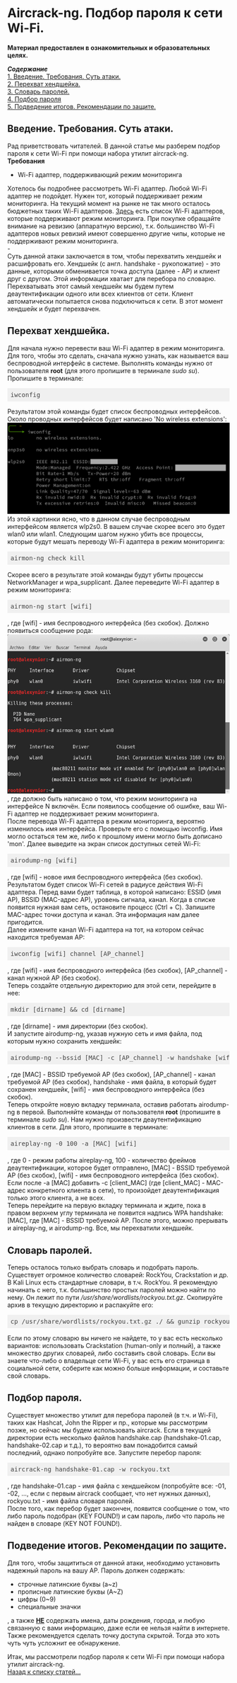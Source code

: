 <h1>Aircrack-ng. Подбор пароля к сети Wi-Fi.</h1>

<b>Материал предоставлен в ознакомительных и образовательных целях.</b><br>

<b><i>Содержание</i></b><br>
<a href="#introduction">1. Введение. Требования. Суть атаки.</a><br>
<a href="#gethandshake">2. Перехват хендшейка.</a><br>
<a href="#dictionary">3. Словарь паролей.</a><br>
<a href="#getpassword">4. Подбор пароля</a><br>
<a href="#end">5. Подведение итогов. Рекомендации по защите.</a><br>


<p><a name="introduction"></a></p>
<h2>Введение. Требования. Суть атаки.</h2>
Рад приветствовать читателей. В данной статье мы разберем подбор пароля к сети Wi-Fi при
помощи набора утилит aircrack-ng.<br>
<b>Требования</b>
<ul>
  <li>Wi-Fi адаптер, поддерживающий режим мониторинга</li>
</ul>
Хотелось бы подробнее рассмотреть Wi-Fi адаптер. Любой Wi-Fi адаптер не подойдет. Нужен
тот, который поддерживает режим мониторинга. На текущий момент на рынке не так много
осталось бюджетных таких Wi-Fi адаптеров. <a href="https://hackware.ru/?p=6780&PageSpeed=noscript" target="_blank">Здесь</a> есть список Wi-Fi адаптеров, которые
поддерживают режим мониторинга. При покупке обращайте внимание на ревизию (аппаратную
версию), т.к. большинство Wi-Fi адаптеров новых ревизий имеют совершенно другие чипы,
которые не поддерживают режим мониторинга.<br>
-<br>
Суть данной атаки заключается в том, чтобы перехватить хендшейк и расшифровать его.
Хендшейк (с англ. handshake - рукопожатие) - это данные, которыми обменивается точка
доступа (далее - AP) и клиент друг с другом. Этой информации хватает для перебора по
словарю. Перехватывать этот самый хендшейк мы будем путем деаутентификации одного или всех
клиентов от сети. Клиент автоматически попытается снова подключиться к сети. В этот
момент хендшейк и будет перехвачен.

<p><a name="gethandshake"></a></p>
<h2>Перехват хендшейка.</h2>
Для начала нужно перевести ваш Wi-Fi адаптер в режим мониторинга. Для того, чтобы это сделать,
сначала нужно узнать, как называется ваш беспроводной интерфейс в системе. Выполнять команды нужно
от пользователя <b>root</b> (для этого пропишите в терминале <i>sudo su</i>). Пропишите в терминале:
<pre class="hljs" style="display: block; overflow-x: auto; padding: 0.5em; background: rgb(240, 240, 240) none repeat scroll 0% 0%; color: rgb(68, 68, 68);">iwconfig</pre> Результатом этой команды будет список беспроводных интерфейсов. Около проводных интерфейсов будет написано 'No wireless extensions':
<img src="iwconfig_.png"><br>
Из этой картинки ясно, что в данном случае беспроводным интерфейсом является wlp2s0. В вашем случае скорее всего это будет wlan0 или wlan1.
Следующим шагом нужно убить все процессы, которые будут мешать переводу Wi-Fi адаптера в режим мониторинга:
<pre class="hljs" style="display: block; overflow-x: auto; padding: 0.5em; background: rgb(240, 240, 240) none repeat scroll 0% 0%; color: rgb(68, 68, 68);">airmon-ng check kill</pre> Скорее всего в результате этой команды будут убиты процессы NetworkManager и wpa_supplicant.
Далее переведите Wi-Fi адаптер в режим мониторинга:
<pre class="hljs" style="display: block; overflow-x: auto; padding: 0.5em; background: rgb(240, 240, 240) none repeat scroll 0% 0%; color: rgb(68, 68, 68);">airmon-ng start [wifi]</pre>, где [wifi] - имя беспроводного интерфейса (без скобок). Должно появиться сообщение рода:
<img src="startwlan0.png">, где должно быть написано о том, что режим мониторинга на интерфейсе N включён. Если появилось сообщение об ошибке, ваш Wi-Fi адаптер не поддерживает режим мониторинга.<br>
После перевода Wi-Fi адаптера в режим мониторинга, вероятно изменилось имя интерфейса. Проверьте его с помощью iwconfig. Имя могло остаться тем же, либо к прошлому имени могло быть дописано 'mon'.
Далее выведите на экран список доступных сетей Wi-Fi:
<pre class="hljs" style="display: block; overflow-x: auto; padding: 0.5em; background: rgb(240, 240, 240) none repeat scroll 0% 0%; color: rgb(68, 68, 68);">airodump-ng [wifi]</pre>, где [wifi] - новое имя беспроводного интерфейса (без скобок). Результатом будет список Wi-Fi сетей в радиусе действия Wi-Fi адаптера. Перед вами будет таблица, в которой написано: ESSID (имя AP), BSSID (MAC-адрес AP), уровень сигнала, канал. Когда в списке появится нужная вам сеть, остановите процесс (Ctrl + C). Запишите MAC-адрес точки доступа и канал. Эта информация нам далее пригодится.<br> 
Далее измените канал Wi-Fi адаптера на тот, на котором сейчас находится требуемая AP:
<pre class="hljs" style="display: block; overflow-x: auto; padding: 0.5em; background: rgb(240, 240, 240) none repeat scroll 0% 0%; color: rgb(68, 68, 68);">iwconfig [wifi] channel [AP_channel]</pre>, где [wifi] - имя беспроводного интерфейса (без скобок), [AP_channel] - канал нужной AP (без скобок). <br>
Теперь создайте отдельную директорию для этой сети, перейдите в нее:
<pre class="hljs" style="display: block; overflow-x: auto; padding: 0.5em; background: rgb(240, 240, 240) none repeat scroll 0% 0%; color: rgb(68, 68, 68);">mkdir [dirname] && cd [dirname]</pre>, где [dirname] - имя директории (без скобок). <br>
И запустите airodump-ng, указав нужную сеть и имя файла, под которым нужно сохранить хендшейк:
<pre class="hljs" style="display: block; overflow-x: auto; padding: 0.5em; background: rgb(240, 240, 240) none repeat scroll 0% 0%; color: rgb(68, 68, 68);">airodump-ng --bssid [MAC] -c [AP_channel] -w handshake [wifi]</pre>, где [MAC] - BSSID требуемой AP (без скобок), [AP_channel] - канал требуемой AP (без скобок), handshake - имя файла, в который будет сохранен хендшейк, [wifi] - имя беспроводного интерфейса (без скобок).<br>
Теперь откройте новую вкладку терминала, оставив работать airodump-ng в первой. Выполняйте команды от пользователя <b>root</b> (пропишите в терминале <i>sudo su</i>). Нам нужно произвести деаутентификацию клиентов в сети. Для этого, пропишите в терминале:
<pre class="hljs" style="display: block; overflow-x: auto; padding: 0.5em; background: rgb(240, 240, 240) none repeat scroll 0% 0%; color: rgb(68, 68, 68);">aireplay-ng -0 100 -a [MAC] [wifi]</pre>, где 0 - режим работы aireplay-ng, 100 - количество фреймов деаутентификации, которое будет отправлено, [MAC] - BSSID требуемой AP (без скобок), [wifi] - имя беспроводного интерфейса (без скобок). Если после -a [MAC] добавить -c [client_MAC] (где [client_MAC] - MAC-адрес конкретного клиента в сети), то произойдет деаутентификация только этого клиента, а не всех.<br>
Теперь перейдите на первую вкладку терминала и ждите, пока в правом верхнем углу терминала не появится надпись WPA handshake: [MAC], где [MAC] - BSSID требуемой AP. После этого, можно прерывать и aireplay-ng, и airodump-ng. Все, мы перехватили хендшейк.

<p><a name="dictionary"></a></p>
<h2>Словарь паролей.</h2>
Теперь осталось только выбрать словарь и подобрать пароль. Существует огромное количество словарей: RockYou, Crackstation и др. В Kali Linux есть стандартные словари, в т.ч. RockYou. Я рекомендую начинать с него, т.к. большинство простых паролей можно найти по нему. Он лежит по пути <i>/usr/share/wordlists/rockyou.txt.gz</i>. Скопируйте архив в текущую директорию и распакуйте его:
<pre class="hljs" style="display: block; overflow-x: auto; padding: 0.5em; background: rgb(240, 240, 240) none repeat scroll 0% 0%; color: rgb(68, 68, 68);">cp /usr/share/wordlists/rockyou.txt.gz ./ && gunzip rockyou.txt.gz</pre>
Если по этому словарю вы ничего не найдете, то у вас есть несколько вариантов: использовать Crackstation (human-only и полный), а также множество других словарей, либо составить свой словарь. Если вы знаете что-либо о владельце сети Wi-Fi, у вас есть его страница в социальной сети, соберите как можно больше информации, и составьте свой словарь.

<p><a name="getpassword"></a></p>
<h2>Подбор пароля.</h2>
Существует множество утилит для перебора паролей (в т.ч. и Wi-Fi), таких как Hashcat, John the Ripper и пр., которые мы рассмотрим позже, но сейчас мы будем использовать aircrack. Если в текущей директории есть несколько файлов handshake.cap (handshake-01.cap, handshake-02.cap и т.д.), то вероятно вам понадобится самый последний, однако попробуйте все. Запустите перебор пароля:
<pre class="hljs" style="display: block; overflow-x: auto; padding: 0.5em; background: rgb(240, 240, 240) none repeat scroll 0% 0%; color: rgb(68, 68, 68);">aircrack-ng handshake-01.cap -w rockyou.txt</pre>, где handshake-01.cap - имя файла с хендшейком (попробуйте все: -01, -02, ..., если с первым aircrack сообщает, что нет нужных данных), rockyou.txt - имя файла словаря паролей.<br>
После того, как перебор будет закончен, появится сообщение о том, что либо пароль подобран (KEY FOUND!) и сам пароль, либо что пароль не найден в словаре (KEY NOT FOUND!). 

<p><a name="end"></a></p>
<h2>Подведение итогов. Рекомендации по защите.</h2>
Для того, чтобы защититься от данной атаки, необходимо установить надежный пароль на вашу AP. Пароль должен содержать:
<ul>
  <li>строчные латинские буквы (a~z)</li>
  <li>прописные латинские буквы (A~Z)</li>
  <li>цифры (0~9)</li>
  <li>специальные значки</li>
</ul>, а также <u><b>НЕ</b></u> содержать имена, даты рождения, города, и любую связанную с вами информацию, даже если ее нельзя найти в интернете.
Также рекомендуется сделать точку доступа скрытой. Тогда это хоть чуть чуть усложнит ее обнаружение.

Итак, мы рассмотрели подбор пароля к сети Wi-Fi при помощи набора утилит aircrack-ng.<br>
<a href="../index">Назад к списку статей...</a>
